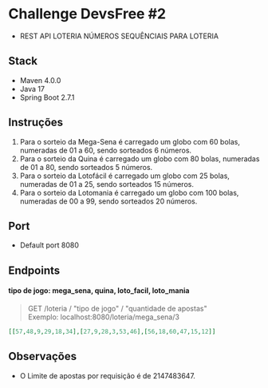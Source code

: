 # Challenge DevsFree #2

- REST API LOTERIA NÚMEROS SEQUÊNCIAIS PARA LOTERIA

## Stack

- Maven 4.0.0
- Java 17
- Spring Boot 2.7.1

## Instruções

1. Para o sorteio da Mega-Sena é carregado um globo com 60 bolas, numeradas de 01 a 60, sendo sorteados 6 números.
2. Para o sorteio da Quina é carregado um globo com 80 bolas, numeradas de 01 a 80, sendo sorteados 5 números.
3. Para o sorteio da Lotofácil é carregado um globo com 25 bolas, numeradas de 01 a 25, sendo sorteados 15 números.
4. Para o sorteio da Lotomania é carregado um globo com 100 bolas, numeradas de 00 a 99, sendo sorteados 20 números.

## Port

- Default port 8080

## Endpoints

#### tipo de jogo: mega_sena, quina, loto_facil, loto_mania

>GET /loteria / "tipo de jogo" / "quantidade de apostas" <br>
Exemplo: localhost:8080/loteria/mega_sena/3
``` json
[[57,48,9,29,18,34],[27,9,28,3,53,46],[56,18,60,47,15,12]]
```

## Observações

- O Limite de apostas por requisição é de 2147483647. 


